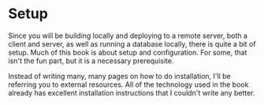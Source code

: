 # Setup #

Since you will be building locally and deploying to a remote server, both a client and server, as well as running a database locally, there is quite a bit of setup. Much of this book is about setup and configuration. For some, that isn't the fun part, but it is a necessary prerequisite.

Instead of writing many, many pages on how to do installation, I'll be referring you to external resources. All of the technology used in the book already has excellent installation instructions that I couldn't write any better.